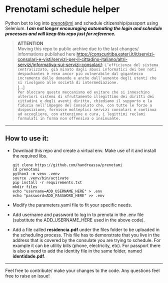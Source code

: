 # Prenotami schedule helper
Python bot to log into [prenot@mi](prenotami.esteri.it) and schedule citizenship/passport using Selenium. ***I am not longer encouraging automating the login and schedule processes and will keep this repo just for reference.*** <br>

> **ATTENTION**<br>
> Moving this repo to public archive due to the last changes/ informations published here https://conscuritiba.esteri.it/it/servizi-consolari-e-visti/servizi-per-il-cittadino-italiano/altri-servizi/informativa-sui-servizi-consolari/:
>  ```L’efficienza del sistema centralizzato, già minato dagli abusi informatici dei ben noti despachantes è reso ancor più vulnerabile dal gigantesco incremento delle domande e anche dall’aumento degli utenti che si rivolgono alle società di intermediazione.```<br>
>[...]<br>
>```Per bloccare questo meccanismo ed evitare che si inneschino ulteriori sistemi di sfruttamento illegittimo dei diritti dei cittadini e degli aventi diritto, chiediamo il supporto e la fiducia nell’impegno del Consolato che, con tutte le forze a disposizione, fornisce molteplici servizi consolari e continua ad accogliere, con attenzione e cura, i legittimi reclami formulati in forma non offensiva o insinuante.```

---

## How to use it:

- Download this repo and create a virtual env. Make use of it and install the required libs.
    ```
    git clone https://github.com/handreassa/prenotami
    cd prenotami
    python3 -m venv .venv
    source .venv/bin/activate
    pip install -r requirements.txt
    mkdir files
    echo "username=ADD_USERNAME_HERE" > .env
    echo "password=ADD_PASSWORD_HERE" >> .env
    ```

- Modify the parameters.yaml file to fit your specific needs.

- Add username and password to log in to prenota in the .env file (substitute the ADD_USERNAME_HERE used in the above code).

- Add a file called **residencia.pdf** under the files folder to be uploaded in the scheduling process. This file has to demonstrate that you live in the address that is covered by the consulate you are trying to schedule. For example it can be utility bills (phone, electricity, etc). For passport there is also a need to add the identity file in the same folder, named **identidade.pdf**. 

---

Feel free to contribute/ make your changes to the code. Any questions feel free to raise an issue!
